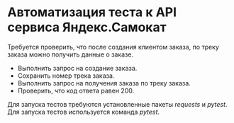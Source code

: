 # Автоматизация теста к API сервиса Яндекс.Самокат

Требуется проверить, что после создания клиентом заказа, по треку заказа можно получить данные о заказе.

- Выполнить запрос на создание заказа.
- Сохранить номер трека заказа.
- Выполнить запрос на получения заказа по треку заказа.
- Проверить, что код ответа равен 200.

Для запуска тестов требуются установленные пакеты *requests* и *pytest*. 
Для запуска тестов используется команда *pytest*.
